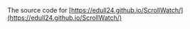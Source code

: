 The source code for [https://edull24.github.io/ScrollWatch/](https://edull24.github.io/ScrollWatch/)
